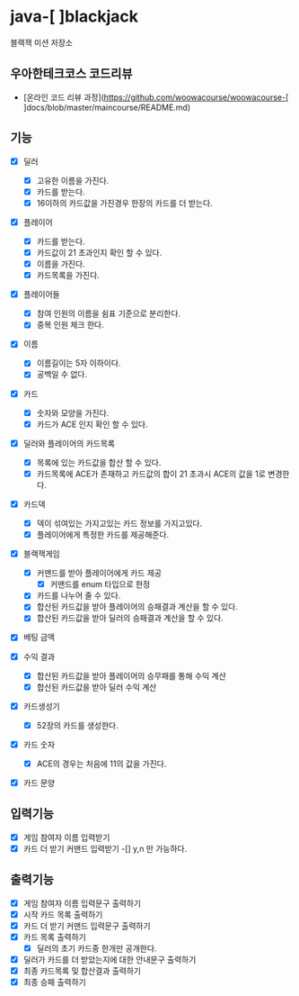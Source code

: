 # java-[ ]blackjack

블랙잭 미션 저장소

## 우아한테크코스 코드리뷰

- [온라인 코드 리뷰 과정](https://github.com/woowacourse/woowacourse-[ ]docs/blob/master/maincourse/README.md)

## 기능

- [x] 딜러
  -[x] 고유한 이름을 가진다.
  -[x] 카드를 받는다.
  -[x] 16이하의 카드값을 가진경우 한장의 카드를 더 받는다.
  
- [x] 플레이어
  -[x] 카드를 받는다.
  -[x] 카드값이 21 초과인지 확인 할 수 있다.
  -[x] 이름을 가진다.
  -[x] 카드목록을 가진다.

- [x] 플레이어들
  -[x] 참여 인원의 이름을 쉼표 기준으로 분리한다.
  -[x] 중복 인원 체크 한다. 

- [x] 이름
  - [x] 이름길이는 5자 이하이다.
  - [x] 공백일 수 없다.
  
- [x] 카드
  -[x] 숫자와 모양을 가진다.
  -[x] 카드가 ACE 인지 확인 할 수 있다.

- [x] 딜러와 플레이어의 카드목록
  -[x] 목록에 있는 카드값을 합산 할 수 있다.
  -[x] 카드목록에 ACE가 존재하고 카드값의 합이 21 초과시 ACE의 값을 1로 변경한다.

- [x] 카드덱
  -[x] 덱이 섞여있는 가지고있는 카드 정보를 가지고있다.
  -[x] 플레이어에게 특정한 카드를 제공해준다.

- [x] 블랙잭게임
  - [x] 커맨드를 받아 플레이어에게 카드 제공
    - [x] 커맨드를 enum 타입으로 한정
  - [x] 카드를 나누어 줄 수 있다. 
  - [x] 합산된 카드값을 받아 플레이어의 승패결과 계산을 할 수 있다.
  - [x] 합산된 카드값을 받아 딜러의 승패결과 계산을 할 수 있다.

- [x] 베팅 금액

- [x] 수익 결과
  - [x] 합산된 카드값을 받아 플레이어의 승무패를 통해 수익 계산
  - [x] 합산된 카드값을 받아 딜러 수익 계산

- [x] 카드생성기
  -[x] 52장의 카드를 생성한다.

- [x] 카드 숫자 
  - [x] ACE의 경우는 처음에 11의 값을 가진다.

- [x] 카드 문양


## 입력기능
-[x] 게임 참여자 이름 입력받기
-[x] 카드 더 받기 커맨드 입력받기
  -[] y,n 만 가능하다.

## 출력기능 
-[x] 게임 참여자 이름 입력문구 출력하기
-[x] 시작 카드 목록 출력하기
-[x] 카드 더 받기 커맨드 입력문구 출력하기
-[x] 카드 목록 출력하기
  -[x] 딜러의 초기 카드중 한개만 공개한다.
-[x] 딜러가 카드를 더 받았는지에 대한 안내문구 출력하기
-[x] 최종 카드목록 및 합산결과 출력하기
-[x] 최종 승패 출력하기
